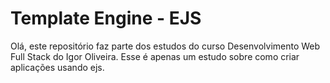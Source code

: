 # Template Engine - EJS

Olá, este repositório faz parte dos estudos do curso Desenvolvimento Web Full Stack do Igor Oliveira.
Esse é apenas um estudo sobre como criar aplicações usando ejs.